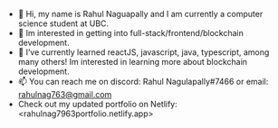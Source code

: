 - 👋 Hi, my name is Rahul Naguapally and I am currently a computer science student at UBC.
- 👀 Im interested in getting into full-stack/frontend/blockchain development. 
- 🌱 I’ve currently learned reactJS, javascript, java, typescript, among many others! Im interested in learning more about blockchain development.
- 📫 You can reach me on discord: Rahul Nagulapally#7466 or email: <rahulnag763@gmail.com> 
- Check out my updated portfolio on Netlify: <rahulnag7963portfolio.netlify.app>


